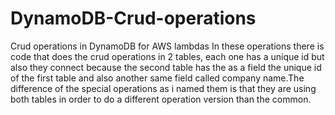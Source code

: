 # DynamoDB-Crud-operations
Crud operations in DynamoDB for AWS lambdas 
In these operations there is code that does the crud operations in 2 tables, each one has a unique id but also they connect because the 
second table has the as a field the unique id of the first table and also another same field called company name.The difference of the 
special operations as i named them is that they are using both tables in order to do a different operation version than the common.
